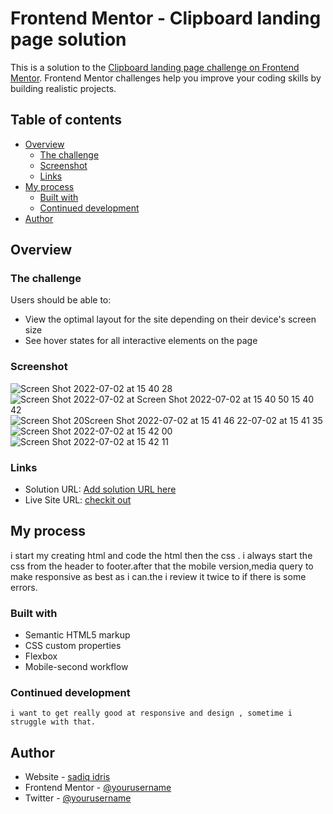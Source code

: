 # Frontend Mentor - Clipboard landing page solution

This is a solution to the [Clipboard landing page challenge on Frontend Mentor](https://www.frontendmentor.io/challenges/clipboard-landing-page-5cc9bccd6c4c91111378ecb9). Frontend Mentor challenges help you improve your coding skills by building realistic projects. 

## Table of contents

- [Overview](#overview)
  - [The challenge](#the-challenge)
  - [Screenshot](#screenshot)
  - [Links](#links)
- [My process](#my-process)
  - [Built with](#built-with)
  - [Continued development](#continued-development)
- [Author](#author)


## Overview

### The challenge

Users should be able to:

- View the optimal layout for the site depending on their device's screen size
- See hover states for all interactive elements on the page

### Screenshot
![Screen Shot 2022-07-02 at 15 40 28](https://user-images.githubusercontent.com/106121876/177005496-1cba79cd-01d3-44e6-be8b-1a3247d50701.png)
![Screen Shot 2022-07-02 at ![Screen Shot 2022-07-02 at 15 40 50](https://user-images.githubusercontent.com/106121876/177005506-03c339b6-0fde-42e6-9173-866347e49ab6.png)
15 40 42](https://user-images.githubusercontent.com/106121876/177005501-983b6b71-8da0-42ff-8a08-1c320ee4f385.png)
![Screen Shot 20![Screen Shot 2022-07-02 at 15 41 46](https://user-images.githubusercontent.com/106121876/177005521-5012163b-37ad-4f60-943b-a9de1742904b.png)
22-07-02 at 15 41 35](https://user-images.githubusercontent.com/106121876/177005515-abcfea29-1086-4ffc-bdca-2a1c21079acb.png)
![Screen Shot 2022-07-02 at 15 42 00](https://user-images.githubusercontent.com/106121876/177005523-54112ba0-37a8-4476-a2bc-3f249f1505c8.png)
![Screen Shot 2022-07-02 at 15 42 11](https://user-images.githubusercontent.com/106121876/177005524-1216e4fa-3eaa-487c-8282-a055fd4ceec4.png)


### Links

- Solution URL: [Add solution URL here](https://your-solution-url.com)
- Live Site URL: [checkit out](https://cadc7a4a.sadiq-idris-clipboard-landing-page-master.pages.dev/)

## My process
  i start my creating html and code the html then the css . i always start the css from the header to footer.after that the mobile version,media query to make responsive as best as i can.the i review it twice to if there is some errors.

### Built with

- Semantic HTML5 markup
- CSS custom properties
- Flexbox
- Mobile-second workflow


### Continued development
    i want to get really good at responsive and design , sometime i struggle with that.



## Author

- Website - [sadiq idris](https://www.your-site.com)
- Frontend Mentor - [@yourusername](https://www.frontendmentor.io/profile/yourusername)
- Twitter - [@yourusername](https://www.twitter.com/yourusername)
